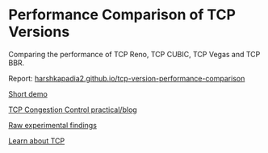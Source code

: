 # Performance Comparison of TCP Versions

Comparing the performance of TCP Reno, TCP CUBIC, TCP Vegas and TCP BBR.

Report: [harshkapadia2.github.io/tcp-version-performance-comparison](https://harshkapadia2.github.io/tcp-version-performance-comparison)

[Short demo](https://www.youtube.com/watch?v=s_6OOjMOxpQ)

[TCP Congestion Control practical/blog](https://witestlab.poly.edu/blog/tcp-congestion-control-basics)

[Raw experimental findings](data)

[Learn about TCP](https://networking.harshkapadia.me/tcp)
